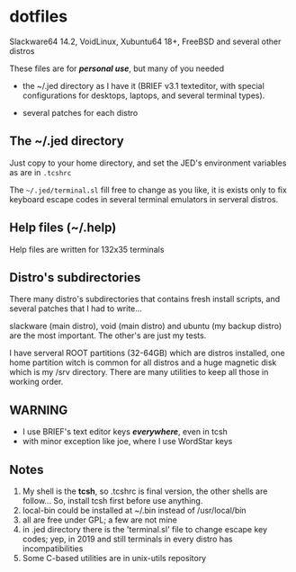# dotfiles

Slackware64 14.2, VoidLinux, Xubuntu64 18+, FreeBSD and several other distros

These files are for ***personal use***, but many of you needed

* the ~/.jed directory as I have it (BRIEF v3.1 texteditor, with special configurations for desktops, laptops, and several terminal types).

* several patches for each distro

## The ~/.jed directory
Just copy to your home directory, and set the JED's environment variables as are in `.tcshrc`

The `~/.jed/terminal.sl` fill free to change as you like, it is exists only to fix keyboard escape codes in several terminal emulators in serveral distros.

## Help files (~/.help)
Help files are written for 132x35 terminals

## Distro's subdirectories
There many distro's subdirectories that contains fresh install scripts, and several patches that I had to write...

slackware (main distro), void (main distro) and ubuntu (my backup distro) are the most important.
The other's are just my tests.

I have serveral ROOT partitions (32-64GB) which are distros installed, one home partition witch is common for all distros and a huge magnetic disk which is my /srv directory. There are many utilities to keep all those in working order.

## WARNING

* I use BRIEF's text editor keys ***everywhere***, even in tcsh
* with minor exception like joe, where I use WordStar keys

## Notes
1. My shell is the **tcsh**, so .tcshrc is final version, the other shells are follow... So, install tcsh first before use anything.
2. local-bin could be installed at ~/.bin instead of /usr/local/bin
3. all are free under GPL; a few are not mine
4. in .jed directory there is the 'terminal.sl' file to change escape key codes;
	yep, in 2019 and still terminals in every distro has incompatibilities
5. Some C-based utilities are in unix-utils repository
